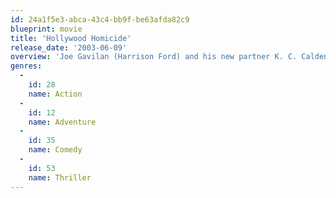```yaml
---
id: 24a1f5e3-abca-43c4-bb9f-be63afda82c9
blueprint: movie
title: 'Hollywood Homicide'
release_date: '2003-06-09'
overview: 'Joe Gavilan (Harrison Ford) and his new partner K. C. Calden (Josh Hartnett), are detectives on the beat in Tinseltown. Neither one of them really wants to be a cop, Gavilan moonlights as a real estate broker, and Calden is an aspiring actor moonlighting as a yoga instructor. When the two are assigned a big case they must work out whether they want to solve the case or follow their hearts.'
genres:
  -
    id: 28
    name: Action
  -
    id: 12
    name: Adventure
  -
    id: 35
    name: Comedy
  -
    id: 53
    name: Thriller
---
```

